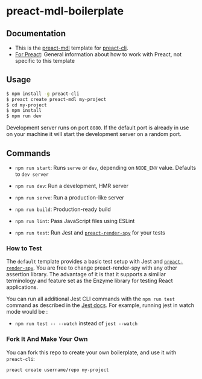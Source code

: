 # preact-mdl-boilerplate

## Documentation

* This is the [preact-mdl](https://github.com/developit/preact-mdl) template for [preact-cli](https://github.com/developit/preact-cli).
* [For Preact](https://preactjs.com/): General information about how to work with Preact, not specific to this template

## Usage

```bash
$ npm install -g preact-cli
$ preact create preact-mdl my-project
$ cd my-project
$ npm install
$ npm run dev
```

Development server runs on port `8080`. If the default port is already in use on your machine it will start the development server on a random port.

## Commands

* `npm run start`: Runs `serve` or `dev`, depending on `NODE_ENV` value. Defaults to `dev server`

* `npm run dev`: Run a development, HMR server

* `npm run serve`: Run a production-like server

* `npm run build`: Production-ready build

* `npm run lint`: Pass JavaScript files using ESLint

* `npm run test`: Run Jest and [`preact-render-spy`](https://github.com/mzgoddard/preact-render-spy) for your tests

### How to Test

The `default` template provides a basic test setup with Jest and [`preact-render-spy`](https://github.com/mzgoddard/preact-render-spy). You are free to change preact-render-spy with any other assertion library. The advantage of it is that it supports a similiar terminology and feature set as the Enzyme library for testing React applications.

You can run all additional Jest CLI commands with the `npm run test` command as described in the [Jest docs](https://facebook.github.io/jest/docs/en/cli.html#using-with-npm-scripts). For example, running jest in watch mode would be :

* `npm run test -- --watch` instead of `jest --watch`

### Fork It And Make Your Own

You can fork this repo to create your own boilerplate, and use it with `preact-cli`:

```bash
preact create username/repo my-project
```
